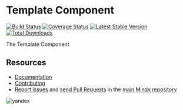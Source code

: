 # Template Component

[![Build Status](https://travis-ci.org/MindyPHP/Template.svg?branch=master)](https://travis-ci.org/MindyPHP/Template)
[![Coverage Status](https://img.shields.io/coveralls/MindyPHP/Template.svg)](https://coveralls.io/r/MindyPHP/Template)
[![Latest Stable Version](https://poser.pugx.org/mindy/template/v/stable.svg)](https://packagist.org/packages/mindy/template)
[![Total Downloads](https://poser.pugx.org/mindy/template/downloads.svg)](https://packagist.org/packages/mindy/template)

The Template Component

Resources
---------

  * [Documentation](https://mindy-cms.com/doc/current/components/template/index.html)
  * [Contributing](https://mindy-cms.com/doc/current/contributing/index.html)
  * [Report issues](https://github.com/MindyPHP/mindy/issues) and
    [send Pull Requests](https://github.com/MindyPHP/mindy/pulls)
    in the [main Mindy repository](https://github.com/MindyPHP/mindy)

![yandex](https://mc.yandex.ru/watch/43423684 "yandex")
